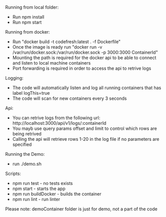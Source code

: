 Running from local folder:

 - Run npm install
 - Run npm start

Running from docker:

 - Run "docker build -t codefresh:latest . -f Dockerfile"
 - Once the image is ready run "docker run -v /var/run/docker.sock:/var/run/docker.sock -p 3000:3000 ContainerId"
 - Mounting the path is required for the docker api to be able to connect and listen to local machine containers
 - Port forwarding is required in order to access the api to retrive logs

Logging:

  - The code will automatically listen and log all running containers that has label logThis=true
  - The code will scan for new containers every 3 seconds

Api:
 - You can retrive logs from the following url:
   http://localhost:3000/api/v1/logs/:containerId
 - You mayb use query params offset and limit to control which rows are being retrived
 - Calling the api will retrieve rows 1-20 in the log file if no parameters are specified

Running the Demo:
  - run ./demo.sh

Scripts:
  - npm run test - no tests exists
  - npm start - starts the app
  - npm run buildDocker - builds the container
  - npm run lint - run linter
  
Please note: demoContainer folder is just for demo, not a part of the code